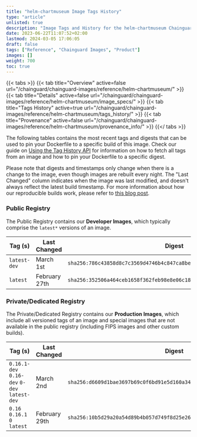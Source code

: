 ```yaml
---
title: "helm-chartmuseum Image Tags History"
type: "article"
unlisted: true
description: "Image Tags and History for the helm-chartmuseum Chainguard Image"
date: 2023-06-22T11:07:52+02:00
lastmod: 2024-03-05 17:06:05
draft: false
tags: ["Reference", "Chainguard Images", "Product"]
images: []
weight: 700
toc: true
---
```


{{< tabs >}}
{{< tab title="Overview" active=false url="/chainguard/chainguard-images/reference/helm-chartmuseum/" >}}
{{< tab title="Details" active=false url="/chainguard/chainguard-images/reference/helm-chartmuseum/image_specs/" >}}
{{< tab title="Tags History" active=true url="/chainguard/chainguard-images/reference/helm-chartmuseum/tags_history/" >}}
{{< tab title="Provenance" active=false url="/chainguard/chainguard-images/reference/helm-chartmuseum/provenance_info/" >}}
{{</ tabs >}}

The following tables contains the most recent tags and digests that can be used to pin your Dockerfile to a specific build of this image. Check our guide on [Using the Tag History API](/chainguard/chainguard-images/using-the-tag-history-api/) for information on how to fetch all tags from an image and how to pin your Dockerfile to a specific digest.

Please note that digests and timestamps only change when there is a change to the image, even though images are rebuilt every night. The "Last Changed" column indicates when the image was last modified, and doesn't always reflect the latest build timestamp. For more information about how our reproducible builds work, please refer to [this blog post](https://www.chainguard.dev/unchained/reproducing-chainguards-reproducible-image-builds).

### Public Registry
The Public Registry contains our **Developer Images**, which typically comprise the `latest*` versions of an image.

| Tag (s)       | Last Changed  | Digest                                                                    |
|---------------|---------------|---------------------------------------------------------------------------|
|  `latest-dev` | March 1st     | `sha256:786c43858d8c7c3569d4746b4c847ca8bebf8597bbaf567c3502c31866f09513` |
|  `latest`     | February 27th | `sha256:352506a464ceb1658f362feb98e8e06c181488f18ebe9e00f5294653fbdbaa52` |


### Private/Dedicated Registry
The Private/Dedicated Registry contains our **Production Images**, which include all versioned tags of an image and special images that are not available in the public registry (including FIPS images and other custom builds).

| Tag (s)                                       | Last Changed  | Digest                                                                    |
|-----------------------------------------------|---------------|---------------------------------------------------------------------------|
|  `0.16.1-dev` `0.16-dev` `0-dev` `latest-dev` | March 2nd     | `sha256:d6609d1bae3697b69c0f6bd91e5d160a346df7a708be9da1577484bc76b49621` |
|  `0.16` `0.16.1` `0` `latest`                 | February 29th | `sha256:10b5d29a20a54d89b4b057d749f8d25e26356f2cadc27b396e811d5e33f0a3cd` |

